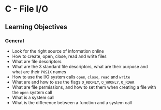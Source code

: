 # C - File I/O
## Learning Objectives


### General

*   Look for the right source of information online
*   How to create, open, close, read and write files
*   What are file descriptors
*   What are the 3 standard file descriptors, what are their purpose and what are their `POSIX` names
*   How to use the I/O system calls `open`, `close`, `read` and `write`
*   What are and how to use the flags `O_RDONLY`, `O_WRONLY`, `O_RDWR`
*   What are file permissions, and how to set them when creating a file with the `open` system call
*   What is a system call
*   What is the difference between a function and a system call
